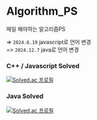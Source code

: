 # Algorithm_PS
매일 해야하는 알고리즘PS

=> `2024.6.19` javascript로 언어 변경
<br/>
=> `2024.12.7` java로 언어 변경

### C++ / Javascript Solved
[![Solved.ac 프로필](http://mazassumnida.wtf/api/v2/generate_badge?boj=tlawotjd456)](https://solved.ac/tlawotjd123)

### Java Solved
[![Solved.ac 프로필](http://mazassumnida.wtf/api/v2/generate_badge?boj=tlawotjd456)](https://solved.ac/tlawotjd456)
